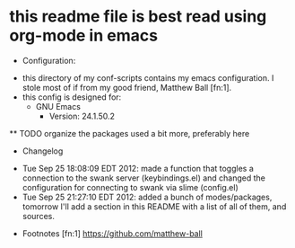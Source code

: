 
# this readme file is best read using org-mode in emacs
* Configuration:
- this directory of my conf-scripts contains my emacs configuration. I stole most of if from my good friend, Matthew Ball [fn:1].
- this config is designed for:
  + GNU Emacs
    - Version: 24.1.50.2


** TODO organize the packages used a bit more, preferably here

* Changelog
- Tue Sep 25 18:08:09 EDT 2012: made a function that toggles a connection to the swank server (keybindings.el) and changed the configuration for connecting to swank via slime (config.el)
- Tue Sep 25 21:27:10 EDT 2012: added a bunch of modes/packages, tomorrow I'll add a section in this README with a list of all of them, and sources.

* Footnotes
[fn:1] https://github.com/matthew-ball
